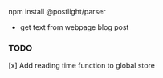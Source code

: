 npm install @postlight/parser

- get text from webpage blog post

### TODO

[x] Add reading time function to global store
